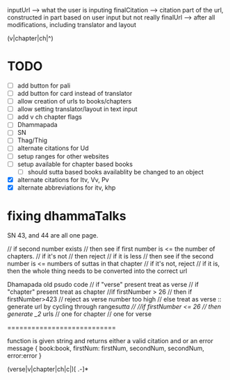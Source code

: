inputUrl --> what the user is inputing
finalCitation --> citation part of the url, constructed in part based on user input but not really
finalUrl --> after all modifications, including translator and layout

(v|chapter|ch|^)

# TODO

- [ ] add button for pali
- [ ] add button for card instead of translator
- [ ] allow creation of urls to books/chapters
- [ ] allow setting translator/layout in text input
- [ ] add v ch chapter flags
- [ ] Dhammapada
- [ ] SN
- [ ] Thag/Thig
- [ ] alternate citations for Ud
- [ ] setup ranges for other websites
- [ ] setup available for chapter based books
  - [ ] should sutta based books availablity be changed to an object
- [x] alternate citations for Itv, Vv, Pv
- [x] alternate abbreviations for itv, khp

# fixing dhammaTalks

SN 43, and 44 are all one page.

// if second number exists
// then see if first number is <= the number of chapters.
// if it's not
// then reject
// if it is less
// then see if the second number is <= numbers of suttas in that chapter
// if it's not, reject
// if it is, then the whole thing needs to be converted into the correct url

Dhamapada old psudo code
// if "verse" present treat as verse
// if "chapter" present treat as chapter
//if firstNumber > 26
// then if firstNumber>423
// reject as verse number too high
// else treat as verse :: generate url by cycling through range*sutta
//
//if firstNumber <= 26
// then generate \_2* urls
// one for chapter
// one for verse

===========================

function is given string and returns either a valid citation and or an error message
{
book:book,
firstNum: firstNum,
secondNum, secondNum,
error:error
}

(verse|v|chapter|ch|c|)[ .-]\*
